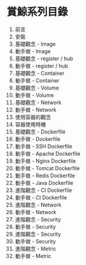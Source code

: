 # 賞鯨系列目錄

<ol>
  <li>前言</li>
  <li>安裝</li>
  <li>基礎觀念 - Image</li>
  <li>動手做 - Image</li>
  <li>基礎觀念 - register / hub</li>
  <li>動手做 - register / hub</li>
  <li>基礎觀念 - Container</li>
  <li>動手做 - Container</li>
  <li>基礎觀念 - Volume</li>
  <li>動手做 - Volume</li>
  <li>基礎觀念 - Network</li>
  <li>動手做 - Network</li>
  <li>使用容器的觀念</li>
  <li>容器使用時機</li>
  <li>基礎觀念 - Dockerfile</li>
  <li>動手做 - Dockerfile</li>
  <li>動手做 - SSH Dockerfile</li>
  <li>動手做 - Apache Dockerfile</li>
  <li>動手做 - Nginx Dockerfile</li>
  <li>動手做 - Tomcat Dockerfile</li>
  <li>動手做 - Redis Dockerfile</li>
  <li>動手做 - Java Dockerfile</li>
  <li>進階觀念 - CI Dockerfile</li>
  <li>動手做 - CI Dockerfile</li>
  <li>進階觀念 - Network</li>
  <li>動手做 - Network</li>
  <li>進階觀念 - Security</li>
  <li>動手做 - Security</li>
  <li>進階觀念 - Security</li>
  <li>動手做 - Security</li>
  <li>進階觀念 - Metric</li>
  <li>動手做 - Metric</li>
</ol>
